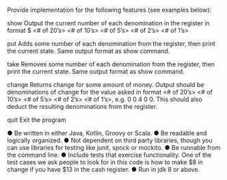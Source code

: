Provide implementation for the following features (see examples below):

show
Output the current number of each denomination in the register in format $<total> <# of 20’s> <# of 10’s> <# of 5’s> <# of 2’s> <# of 1’s>

put
Adds some number of each denomination from the register, then print the current state. Same output format as show command.

take
Removes some number of each denomination from the register, then print the current state. Same output format as show command.

change
Returns change for some amount of money. Output should be
denominations of change for the value asked in format <# of 20’s> <# of
10’s> <# of 5’s> <# of 2’s> <# of 1’s>, e.g. 0 0 4 0 0.
This should also deduct the resulting denominations from the register.

quit
Exit the program

● Be written in either Java, Kotlin, Groovy or Scala.
● Be readable and logically organized.
● Not dependent on third party libraries, though you can use libraries for testing like junit, spock or mockito.
● Be runnable from the command line.
● Include tests that exercise functionality.
One of the test cases we ask people to look for in this code is how to make $8 in change if you have $13 in the cash register.
● Run in jdk 8 or above.
